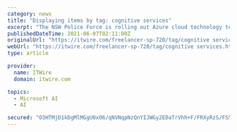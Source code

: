 ```yaml
---
category: news
title: "Displaying items by tag: cognitive services"
excerpt: "The NSW Police Force is rolling out Azure cloud technology to further support the recent introduction of cognitive services including ethical artificial intelligence (AI) and machine learning (ML ..."
publishedDateTime: 2021-06-07T02:11:00Z
originalUrl: "https://itwire.com/freelancer-sp-720/tag/cognitive services.html"
webUrl: "https://itwire.com/freelancer-sp-720/tag/cognitive services.html"
type: article

provider:
  name: ITWire
  domain: itwire.com

topics:
  - Microsoft AI
  - AI

secured: "O3HTMjD1kDgMlMGgU0xO6/qNVNqpNzQnYIJWGy2EDaTrVhh+F/FRXyRzS/FS5dmSudms8Q0Sf0wsEYC0XEmxaH4w+BqEPcBlDhmS+8WyKNYd4F+jrB2VCtckXl3lzRukKCyu4CbB0hRScjrsvKDezmakQqzN1kSCRUnqC7Ey5aXtCm+hbvQaF8/hIqe5yWZjyXdywda/GRetfJC7Umm/hb1ZyXV9kW/LCnEqAo7vciW+CCM3Mf+ZmAXTTS7lWj8jT2/jszXOaja5q8x9KAIwAihhZhiZFqQh0Q9btVbFm7fk9GkbHDyFo+cEdmAxu/7a4Sh40/rZAs+d0Jg7jNWotfNftZ3zQuLJIU5+mvSY9X0=;qFrdOKhq6kMgwNfluWtvMg=="
---
```


